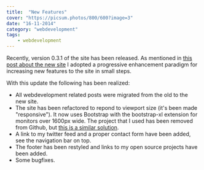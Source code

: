 ```yaml
---
title:  "New Features"
cover: "https://picsum.photos/800/600?image=3"
date: "16-11-2014"
category: "webdevelopment"
tags:
    - webdevelopment
---
```


Recently, version 0.3.1 of the site has been released. As mentioned in [this post about the new site]({{site.baseurl}}/webdevelopment/2013/11/09/new-site/) I adopted a progressive enhancement paradigm for increasing new features to the site in small steps.

With this update the following has been realized:

* All webdevelopment related posts were migrated from the old to the new site.
* The site has been refactored to repond to viewport size (it's been made "responsive"). It now uses Bootstrap with the bootstrap-xl extension for monitors over 1600px wide. The project that I used has been removed from Github, but [this is a similar solution](https://github.com/marcvannieuwenhuijzen/BootstrapXL).
* A link to my twitter feed and a proper contact form have been added, see the navigation bar on top.
* The footer has been restyled and links to my open source projects have been added.
* Some bugfixes.